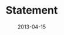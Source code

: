 ---
layout: music 
title: "Statement"
series: "ROI"
date: 2013-04-15 
description: "We’ll have the chance to invest for an enormous return."
audio: "http://www.crossroads.net/players/media/hq/roi_06.mp3"
audio-duration: "43:01"
---